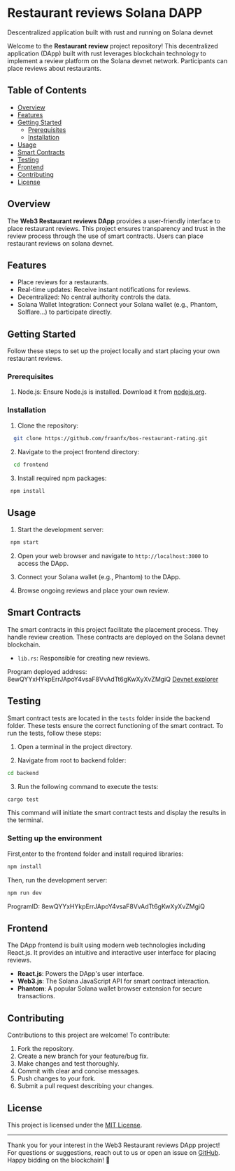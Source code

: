 # Restaurant reviews Solana DAPP 

Descentralized application built with rust and running on Solana devnet 



Welcome to the **Restaurant review** project repository! This decentralized application (DApp) built with rust  leverages blockchain technology to implement a review platform on the Solana devnet network. Participants can place reviews about restaurants.

## Table of Contents

- [Overview](#overview)
- [Features](#features)
- [Getting Started](#getting-started)
  - [Prerequisites](#prerequisites)
  - [Installation](#installation)
- [Usage](#usage)
- [Smart Contracts](#smart-contracts)
- [Testing](#testing)
- [Frontend](#frontend)
- [Contributing](#contributing)
- [License](#license)

## Overview

The **Web3 Restaurant reviews DApp** provides a user-friendly interface to place restaurant reviews. This project ensures transparency and trust in the review process through the use of smart contracts. Users can place restaurant reviews on solana devnet.

## Features

- Place reviews for a restaurants.
- Real-time updates: Receive instant notifications for reviews.
- Decentralized: No central authority controls the data.
- Solana Wallet Integration: Connect your Solana wallet (e.g., Phantom, Solflare...) to participate directly.

## Getting Started

Follow these steps to set up the project locally and start placing your own restaurant reviews.

### Prerequisites

1. Node.js: Ensure Node.js is installed. Download it from [nodejs.org](https://nodejs.org/).

### Installation

1. Clone the repository:

```bash
  git clone https://github.com/fraanfx/bos-restaurant-rating.git
```

2. Navigate to the project frontend directory:

```bash
  cd frontend
```

3. Install required npm packages:

```bash
 npm install
```

## Usage

1. Start the development server:

```bash
 npm start
```

2. Open your web browser and navigate to `http://localhost:3000` to access the DApp.

3. Connect your Solana wallet (e.g., Phantom) to the DApp.


4. Browse ongoing reviews and place your own review.


## Smart Contracts

The smart contracts in this project facilitate the placement process. They handle review creation. These contracts are deployed on the Solana devnet blockchain.

- `lib.rs`: Responsible for creating new reviews.

Program deployed address: 8ewQYYxHYkpErrJApoY4vsaF8VvAdTt6gKwXyXvZMgiQ [Devnet explorer](https://explorer.solana.com/address/8ewQYYxHYkpErrJApoY4vsaF8VvAdTt6gKwXyXvZMgiQ?cluster=devnet)

## Testing

Smart contract tests are located in the `tests` folder inside the backend folder. These tests ensure the correct functioning of the smart contract. To run the tests, follow these steps:

1. Open a terminal in the project directory.

2. Navigate from  root to backend folder:

```bash
cd backend
```

3. Run the following command to execute the tests:

```bash
cargo test
```

This command will initiate the smart contract tests and display the results in the terminal.


### Setting up the environment

First,enter to the frontend folder and install required libraries:

```bash
npm install
```

Then, run the development server:

```bash
npm run dev
```


ProgramID: 8ewQYYxHYkpErrJApoY4vsaF8VvAdTt6gKwXyXvZMgiQ



## Frontend

The DApp frontend is built using modern web technologies including React.js. It provides an intuitive and interactive user interface for placing reviews.

- **React.js**: Powers the DApp's user interface.
- **Web3.js**: The Solana JavaScript API for smart contract interaction.
- **Phantom**: A popular Solana wallet browser extension for secure transactions.


## Contributing

Contributions to this project are welcome! To contribute:

1. Fork the repository.
2. Create a new branch for your feature/bug fix.
3. Make changes and test thoroughly.
4. Commit with clear and concise messages.
5. Push changes to your fork.
6. Submit a pull request describing your changes.


## License

This project is licensed under the [MIT License](LICENSE).

---

Thank you for your interest in the Web3 Restaurant reviews DApp project! For questions or suggestions, reach out to us or open an issue on [GitHub](https://github.com/fraanfx/bos-restaurant-rating). Happy bidding on the blockchain! 🚀
